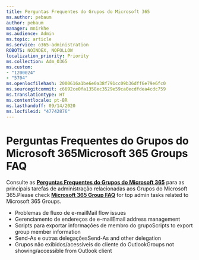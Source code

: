```yaml
---
title: Perguntas Frequentes do Grupos do Microsoft 365
ms.author: pebaum
author: pebaum
manager: mnirkhe
ms.audience: Admin
ms.topic: article
ms.service: o365-administration
ROBOTS: NOINDEX, NOFOLLOW
localization_priority: Priority
ms.collection: Adm_O365
ms.custom:
- "1200024"
- "5704"
ms.openlocfilehash: 2000616a1be6e0a38f791cc09b36dff6e79e6fc0
ms.sourcegitcommit: c6692ce0fa1358ec3529e59ca0ecdfdea4cdc759
ms.translationtype: HT
ms.contentlocale: pt-BR
ms.lasthandoff: 09/14/2020
ms.locfileid: "47742876"
---
```

# <a name="microsoft-365-groups-faq"></a><span data-ttu-id="c7990-102">Perguntas Frequentes do Grupos do Microsoft 365</span><span class="sxs-lookup"><span data-stu-id="c7990-102">Microsoft 365 Groups FAQ</span></span>

<span data-ttu-id="c7990-103">Consulte as **[Perguntas Frequentes do Grupos do Microsoft 365](https://aka.ms/M365GroupsFAQ)** para as principais tarefas de administração relacionadas aos Grupos do Microsoft 365.</span><span class="sxs-lookup"><span data-stu-id="c7990-103">Please check **[Microsoft 365 Group FAQ](https://aka.ms/M365GroupsFAQ)** for top admin tasks related to Microsoft 365 Groups.</span></span>

- <span data-ttu-id="c7990-104">Problemas de fluxo de e-mail</span><span class="sxs-lookup"><span data-stu-id="c7990-104">Mail flow issues</span></span>
- <span data-ttu-id="c7990-105">Gerenciamento de endereços de e-mail</span><span class="sxs-lookup"><span data-stu-id="c7990-105">Email address management</span></span>
- <span data-ttu-id="c7990-106">Scripts para exportar informações de membro do grupo</span><span class="sxs-lookup"><span data-stu-id="c7990-106">Scripts to export group member information</span></span>
- <span data-ttu-id="c7990-107">Send-As e outras delegações</span><span class="sxs-lookup"><span data-stu-id="c7990-107">Send-As and other delegation</span></span>
- <span data-ttu-id="c7990-108">Grupos não exibidos/acessíveis do cliente do Outlook</span><span class="sxs-lookup"><span data-stu-id="c7990-108">Groups not showing/accessible from Outlook client</span></span>